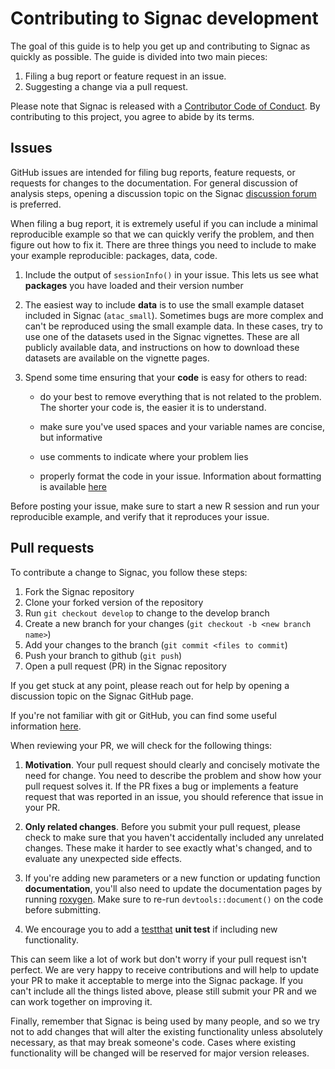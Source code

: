 # Contributing to Signac development

The goal of this guide is to help you get up and contributing to Signac as 
quickly as possible. The guide is divided into two main pieces:

1. Filing a bug report or feature request in an issue.
1. Suggesting a change via a pull request.

Please note that Signac is released with a [Contributor Code of Conduct](.github/CODE_OF_CONDUCT.md). By contributing to this project, 
you agree to abide by its terms.

## Issues

GitHub issues are intended for filing bug reports, feature requests, or
requests for changes to the documentation. For general discussion of analysis
steps, opening a discussion topic on the Signac
[discussion forum](https://github.com/stuart-lab/signac/discussions) is preferred.

When filing a bug report, it is extremely useful if you can include a minimal 
reproducible example so that we can quickly verify the problem, and then figure 
out how to fix it. There are three things you need to include to make your 
example reproducible: packages, data, code.

1.  Include the output of `sessionInfo()` in your issue. This lets us see what
    **packages** you have loaded and their version number
  
1.  The easiest way to include **data** is to use the small
    example dataset included in Signac (`atac_small`). Sometimes bugs are more
    complex and can't be reproduced using the small example data. In these
    cases, try to use one of the datasets used in the Signac vignettes. These 
    are all publicly available data, and instructions on how to download these
    datasets are available on the vignette pages.
  
1.  Spend some time ensuring that your **code** is easy for others to read:
    
    * do your best to remove everything that is not related to the problem.  
     The shorter your code is, the easier it is to understand.
  
    * make sure you've used spaces and your variable names are concise, but
      informative
  
    * use comments to indicate where your problem lies
    
    * properly format the code in your issue. Information about formatting is
    available [here](https://docs.github.com/en/get-started/writing-on-github/getting-started-with-writing-and-formatting-on-github/basic-writing-and-formatting-syntax#quoting-code)
    
Before posting your issue, make sure to start a new R session and run your
reproducible example, and verify that it reproduces your issue.

## Pull requests

To contribute a change to Signac, you follow these steps:

1. Fork the Signac repository
1. Clone your forked version of the repository
1. Run `git checkout develop` to change to the develop branch
1. Create a new branch for your changes (`git checkout -b <new branch name>`)
1. Add your changes to the branch (`git commit <files to commit`)
1. Push your branch to github (`git push`)
1. Open a pull request (PR) in the Signac repository

If you get stuck at any point, please reach out for help by opening a discussion
topic on the Signac GitHub page.

If you're not familiar with git or GitHub, you can find some useful information
[here](https://github.com/git-guides).

When reviewing your PR, we will check for the following things:

1.  __Motivation__. Your pull request should clearly and concisely motivate the
    need for change. You need to describe the problem and show
    how your pull request solves it. If the PR fixes a bug or implements a 
    feature request that was reported in an issue, you should reference that
    issue in your PR. 

1.  __Only related changes__. Before you submit your pull request, please
    check to make sure that you haven't accidentally included any unrelated
    changes. These make it harder to see exactly what's changed, and to
    evaluate any unexpected side effects.

1.  If you're adding new parameters or a new function or updating function 
    __documentation__, you'll also need to update the documentation pages by
    running [roxygen](https://github.com/klutometis/roxygen).
    Make sure to re-run `devtools::document()` on the code before submitting.

1.  We encourage you to add a [testthat](https://github.com/r-lib/testthat)
    __unit test__ if including new functionality.

This can seem like a lot of work but don't worry if your pull request isn't
perfect. We are very happy to receive contributions and will help to update your
PR to make it acceptable to merge into the Signac package. If you can't include
all the things listed above, please still submit your PR and we can work
together on improving it.

Finally, remember that Signac is being used by many people, and so we try not to
add changes that will alter the existing functionality unless absolutely
necessary, as that may break someone's code. Cases where existing functionality
will be changed will be reserved for major version releases.
